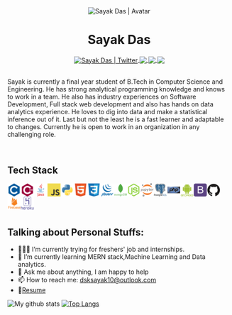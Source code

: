 <div align="center">
  <img alt="Sayak Das | Avatar" width="200px" src="https://www.pngkey.com/png/full/114-1149878_setting-user-avatar-in-specific-size-without-breaking.png" />
</div>

<h1 align="center">Sayak Das</h1>
<div align="center">
  <a href="https://twitter.com/KSayak10">
    <img align="center" alt="Sayak Das | Twitter" width="30px" src="https://camo.githubusercontent.com/35b0b8bfbd8840f35607fb56ad0a139047fd5d6e09ceb060c5c6f0a5abd1044c/68747470733a2f2f6564656e742e6769746875622e696f2f537570657254696e7949636f6e732f696d616765732f7376672f747769747465722e737667" />
  </a>
  <a href="https://www.linkedin.com/in/sayak-das-041374188/">
    <img align="center" width="30px" src="https://camo.githubusercontent.com/c8a9c5b414cd812ad6a97a46c29af67239ddaeae08c41724ff7d945fb4c047e5/68747470733a2f2f6564656e742e6769746875622e696f2f537570657254696e7949636f6e732f696d616765732f7376672f6c696e6b6564696e2e737667" />
  </a>
  <a href="https://www.facebook.com/sayak.das.735">
    <img align="center" width="30px" src="https://camo.githubusercontent.com/8f245234577766478eaf3ee72b0615e99bb9ef3eaa56e1c37f75692811181d5c/68747470733a2f2f6564656e742e6769746875622e696f2f537570657254696e7949636f6e732f696d616765732f7376672f66616365626f6f6b2e737667" />
  </a>
  <a href="mailto:dsksayak10@outlook.com">
    <img align="center" width="30px" src="https://camo.githubusercontent.com/21863a9a063d33b20608be917f5601f309abec90ae5cf5dedea38bb6b55d11ab/68747470733a2f2f6564656e742e6769746875622e696f2f537570657254696e7949636f6e732f696d616765732f7376672f6d61696c2e737667" />
  </a>
</div>
<br/>
<p>Sayak is currently a final year student of B.Tech in Computer Science and Engineering. He has strong analytical programming knowledge and knows to work in a team. He also has industry experiences on Software Development, Full stack web development and also has hands on data analytics experience. He loves to dig into data and make a statistical inference out of it. Last but not the least he is a fast learner and adaptable to changes. Currently he is open to work in an organization in any challenging role.</p>
<br>

## Tech Stack
<div>
  <img align="left" width="30px" src="https://github.com/devicons/devicon/blob/master/icons/c/c-plain.svg"/>
  <img align="left" width="30px" src="https://github.com/devicons/devicon/blob/master/icons/cplusplus/cplusplus-plain.svg"/>
  <img align="left" width="30px" src="https://github.com/devicons/devicon/blob/master/icons/java/java-original-wordmark.svg"/>
  <img align="left" width="30px" src="https://github.com/devicons/devicon/blob/master/icons/javascript/javascript-original.svg"/>
  <img align="left" width="30px" src="https://github.com/devicons/devicon/blob/master/icons/python/python-original.svg"/>
  <img align="left" width="30px" src="https://github.com/devicons/devicon/blob/master/icons/html5/html5-original.svg"/>
  <img align="left" width="30px" src="https://github.com/devicons/devicon/blob/master/icons/css3/css3-original.svg"/>
  <img align="left" width="30px" src="https://github.com/devicons/devicon/blob/master/icons/jquery/jquery-plain-wordmark.svg"/>
  <img align="left" width="30px" src="https://github.com/devicons/devicon/blob/master/icons/mongodb/mongodb-plain-wordmark.svg"/>
  <img align="left" width="30px" src="https://github.com/devicons/devicon/blob/master/icons/nodejs/nodejs-original.svg"/>
  <img align="left" width="30px" src="https://github.com/devicons/devicon/blob/master/icons/jupyter/jupyter-original-wordmark.svg"/>
  <img align="left" width="30px" src="https://github.com/devicons/devicon/blob/master/icons/postgresql/postgresql-original-wordmark.svg"/>
  <img align="left" width="30px" src="https://github.com/devicons/devicon/blob/master/icons/php/php-original.svg"/>
  <img align="left" width="30px" src="https://github.com/devicons/devicon/blob/master/icons/android/android-plain-wordmark.svg"/>
  <img align="left" width="30px" src="https://github.com/devicons/devicon/blob/master/icons/bootstrap/bootstrap-plain.svg"/>
  <img align="left" width="30px" src="https://github.com/devicons/devicon/blob/master/icons/github/github-original.svg"/>
  <img align="left" width="30px" src="https://github.com/devicons/devicon/blob/master/icons/firebase/firebase-plain-wordmark.svg"/>
  <img align="left" width="30px" src="https://github.com/devicons/devicon/blob/master/icons/heroku/heroku-original-wordmark.svg"/>
</div>
<br/>
<br/>
<br/>
<br/>

## Talking about Personal Stuffs:

- 👨🏽‍💻 I’m currently trying for freshers' job and internships.
- 🌱 I’m currently learning MERN stack,Machine Learning and Data analytics.
- 💬 Ask me about anything, I am happy to help
- 📫 How to reach me: dsksayak10@outlook.com
- 📝[Resume](https://drive.google.com/file/d/1NdwtlFBYTZTcOjSKp-eSaV21BguslHyN/view?usp=sharing)


![My github stats](https://github-readme-stats.vercel.app/api?username=Sayak007&show_icons=true)
[![Top Langs](https://github-readme-stats.vercel.app/api/top-langs/?username=Sayak007&layout=compact)](https://github.com/Sayak007/github-readme-stats)


